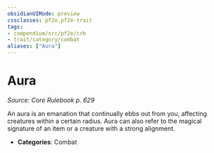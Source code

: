 ```yaml
---
obsidianUIMode: preview
cssclasses: pf2e,pf2e-trait
tags:
- compendium/src/pf2e/crb
- trait/category/combat
aliases: ["Aura"]
---
```

# Aura  
*Source: Core Rulebook p. 629*  

An aura is an emanation that continually ebbs out from you, affecting creatures within a certain radius. Aura can also refer to the magical signature of an item or a creature with a strong alignment.

- **Categories**: Combat